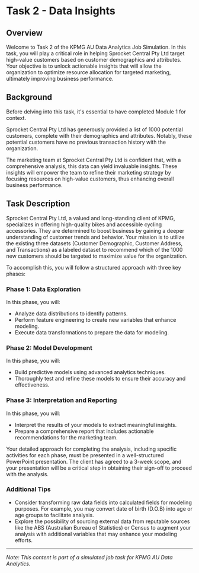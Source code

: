 # Task 2 - Data Insights

## Overview

Welcome to Task 2 of the KPMG AU Data Analytics Job Simulation. In this task, you will play a critical role in helping Sprocket Central Pty Ltd target high-value customers based on customer demographics and attributes. Your objective is to unlock actionable insights that will allow the organization to optimize resource allocation for targeted marketing, ultimately improving business performance.

## Background

Before delving into this task, it's essential to have completed Module 1 for context.

Sprocket Central Pty Ltd has generously provided a list of 1000 potential customers, complete with their demographics and attributes. Notably, these potential customers have no previous transaction history with the organization.

The marketing team at Sprocket Central Pty Ltd is confident that, with a comprehensive analysis, this data can yield invaluable insights. These insights will empower the team to refine their marketing strategy by focusing resources on high-value customers, thus enhancing overall business performance.

## Task Description

Sprocket Central Pty Ltd, a valued and long-standing client of KPMG, specializes in offering high-quality bikes and accessible cycling accessories. They are determined to boost business by gaining a deeper understanding of customer trends and behavior. Your mission is to utilize the existing three datasets (Customer Demographic, Customer Address, and Transactions) as a labeled dataset to recommend which of the 1000 new customers should be targeted to maximize value for the organization.

To accomplish this, you will follow a structured approach with three key phases:

### Phase 1: Data Exploration

In this phase, you will:

- Analyze data distributions to identify patterns.
- Perform feature engineering to create new variables that enhance modeling.
- Execute data transformations to prepare the data for modeling.

### Phase 2: Model Development

In this phase, you will:

- Build predictive models using advanced analytics techniques.
- Thoroughly test and refine these models to ensure their accuracy and effectiveness.

### Phase 3: Interpretation and Reporting

In this phase, you will:

- Interpret the results of your models to extract meaningful insights.
- Prepare a comprehensive report that includes actionable recommendations for the marketing team.

Your detailed approach for completing the analysis, including specific activities for each phase, must be presented in a well-structured PowerPoint presentation. The client has agreed to a 3-week scope, and your presentation will be a critical step in obtaining their sign-off to proceed with the analysis.

### Additional Tips

- Consider transforming raw data fields into calculated fields for modeling purposes. For example, you may convert date of birth (D.O.B) into age or age groups to facilitate analysis.
- Explore the possibility of sourcing external data from reputable sources like the ABS (Australian Bureau of Statistics) or Census to augment your analysis with additional variables that may enhance your modeling efforts.

---

*Note: This content is part of a simulated job task for KPMG AU Data Analytics.*
